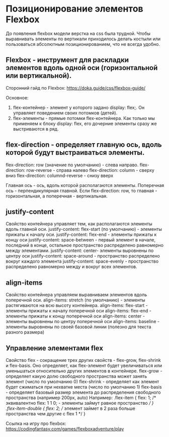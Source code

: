 # Позиционирование элементов Flexbox
До появления flexbox модели верстка на css была трудной. Чтобы выравнивать элементы по вертикали приходилось делать костыли или пользоваться абсолютным позиционированием, что не всегда удобно. 

## Flexbox - инструмент для раскладки элементов вдоль одной оси (горизонтальной или вертикальной). 
Сторонний гайд по Flexbox: https://doka.guide/css/flexbox-guide/

Основное:
1. flex-контейнер - элемент у которого задано display: flex;. Он управляет поведением своих потомков (детей). 
2. flex-элементы - прямые потомки flex-контейнера. 
Как только мы применяем к блоку display: flex, его дочерние элементы сразу же выстриваются в ряд.

## flex-direction - определяет главную ось, вдоль которой будут выстраиваться элементы. 
flex-direction: row (значение по умолчанию) - слева направо.
flex-direction: row-reverse - справа налево
flex-direction: column - сверху вниз
flex-direction: columnd-reverse - снизу вверх 

Главная ось - ось, вдоль которой располагаются элементы. Поперечная ось - перпендикулярная главной. 
Если flex-direction: row, то главная - горизонтальная, а поперечная - вертикальная. 

## justify-content
Свойство контейнера управляет тем, как располагаются элементы вдоль главной оси. 
justify-content: flex-start (по умолчанию) - элементы прижаты к началу оси.
justify-content: flex-end - элементы прижаты к концу оси
justify-content: space-between - первый элемент в начале, последний в конце, остальное пространство распределено равномерно между элементами.
justify-content: center- элементы выровнены по центру оси
justify-content: space-around - пространство распределено вокруг каждого элемента 
justify-content: space-evenly - пространство распределено равномерно между и вокруг всех элементов. 

## align-items 
Свойство контейнера управляем выравниваем элементов вдоль поперечной оси.
align-items: stretch (по умолчанию) - элементы растягиваются на всю высоту контейнера.
align-items: flex-start - элементы прижаты к началу поперечной оси
align-items: flex-end - элементы прижаты к концу поперечной оси
align-items: center - элементы выровнены по центру поперечной оси 
align-items: baseline - элементы выровнены по своей базовой линии (полезно для текста разного размера)

## Управление элементами flex
Свойство flex - сокращение трех других свойств - flex-grow, flex-shrink и flex-basis. Оно определяет, как flex-элемент будет увеличиваться или уменьшаться относительно других элементов в контейнере. 
flex-grow - определяет какую долю свободного пространства может занять элемент (число по умолчанию 0) 
flex-shrink - определяет как элемент будет сжиматься при нехватке места (число по умолчанию 1)
flex-basis - определяет базовый размер элемента до распределения свободного пространства (например 200px, auto)
Например:
.flex-item {
    flex: 1; /* эквивалентно flex: 1 1 0; - элементы займут равное пространство */
}
.flex-item-double {
    flex: 2; /* элемент займет в 2 раза больше пространства чем другие с flex 1 */ 
}

Ссылка на игру про flexbox: https://codingfantasy.com/games/flexboxadventure/play
